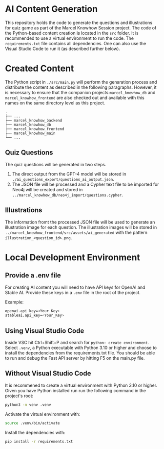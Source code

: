AI Content Generation
=====================
This repository holds the code to generate the questions and illustrations for quiz game as part of
the Marcel Knowhow Session project.
The code of the Python-based content creation is located in the `src` folder. It is recommended to
use a virtual environment to run the code. The `requirements.txt` file contains all dependencies.
One can also use the Visual Studio Code to run it (as described further below).

# Created Content
The Python script in `./src/main.py` will perform the genaration process and distribute the content
as described in the following paragraphs.
However, it is necessary to ensure that the companion projects `marcel_knowhow_db` and 
`marcel_knowhow_frontend` are also checked out and available with this names on the same directory
level as this project.
```
.
├── ...
├── marcel_knowhow_backend
├── marcel_knowhow_db
├── marcel_knowhow_frontend
├── marcel_knowhow_main
└── ...
```

## Quiz Questions
The quiz questions will be generated in two steps.
1. The direct output from the GPT-4 model will be stored in 
`./ai_questions_export/questions_ai_output.json`.
2. The JSON file will be processed and a Cypher text file to be imported for Neo4j will be created 
and stored in `../marcel_knowhow_db/neo4j_import/questions.cypher`.

## Illustrations
The information fromt the processed JSON file will be used to generate an illustration image for 
each question. The illustration images will be stored in 
`../marcel_knowhow_frontend/src/assets/ai_generated` with the pattern
 `illustration_<question_id>.png`.

# Local Development Environment

## Provide a .env file
For creating AI content you will need to have API keys for OpenAI and Stable AI.
Provide these keys in a `.env` file in the root of the project.

Example:
```bash
openai.api_key=<Your_Key>
stableai.api_key=<Your_Key>
```


## Using Visual Studio Code
Inside VSC hit Ctrl+Shift+P and search for `python: create environment`.
Select `.venv`, a Python executable with Python 3.10 or higher and choose to install the dependencies from the requirements.txt file.
You should be able to run and debug the Fast API server by hitting F5 on the main.py file.

## Without Visual Studio Code
It is recommened to create a virtual environment with Python 3.10 or higher.
Given you have Python installed run run the following command in the project's root:
```bash
python3 -m venv .venv
```
Activate the virtual environment with:
```bash
source .venv/bin/activate
```
Install the dependencies with:
```bash
pip install -r requirements.txt
```